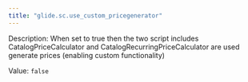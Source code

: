 ```yaml
---
title: "glide.sc.use_custom_pricegenerator"
---
```


Description: When set to true then the two script includes CatalogPriceCalculator and CatalogRecurringPriceCalculator are used generate prices (enabling custom functionality)

Value: `false`